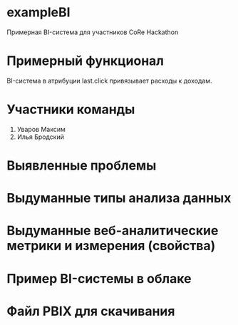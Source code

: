# exampleBI
Примерная BI-система для участников CoRe Hackathon

# Примерный функционал
BI-система в атрибуции last.click привязывает расходы к доходам. 

# Участники команды

1. Уваров Максим
2. Илья Бродский

# Выявленные проблемы #

# Выдуманные типы анализа данных #

# Выдуманные веб-аналитические метрики и измерения (свойства) #

# Пример BI-системы в облаке #

# Файл PBIX для скачивания #